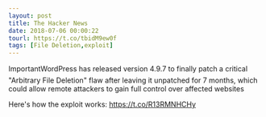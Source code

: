 ```yaml
---
layout: post
title: The Hacker News
date: 2018-07-06 00:00:22
tourl: https://t.co/tbidM9ew0f
tags: [File Deletion,exploit]
---
```

ImportantWordPress has released version 4.9.7 to finally patch a critical "Arbitrary File Deletion" flaw after leaving it unpatched for 7 months, which could allow remote attackers to gain full control over affected websites

Here's how the exploit works: https://t.co/R13RMNHCHy